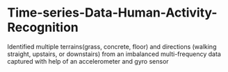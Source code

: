 # Time-series-Data-Human-Activity-Recognition
Identified multiple terrains(grass, concrete, floor) and directions (walking straight, upstairs, or downstairs) from an imbalanced multi-frequency data captured with help of an accelerometer and gyro sensor
